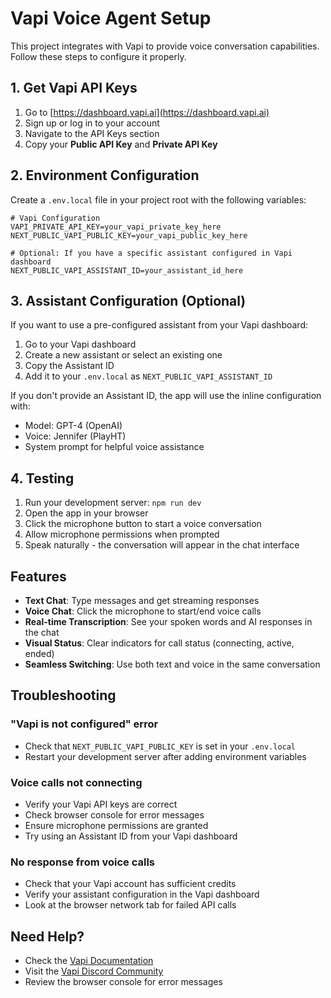 # Vapi Voice Agent Setup

This project integrates with Vapi to provide voice conversation capabilities. Follow these steps to configure it properly.

## 1. Get Vapi API Keys

1. Go to [https://dashboard.vapi.ai](https://dashboard.vapi.ai)
2. Sign up or log in to your account
3. Navigate to the API Keys section
4. Copy your **Public API Key** and **Private API Key**

## 2. Environment Configuration

Create a `.env.local` file in your project root with the following variables:

```env
# Vapi Configuration
VAPI_PRIVATE_API_KEY=your_vapi_private_key_here
NEXT_PUBLIC_VAPI_PUBLIC_KEY=your_vapi_public_key_here

# Optional: If you have a specific assistant configured in Vapi dashboard
NEXT_PUBLIC_VAPI_ASSISTANT_ID=your_assistant_id_here
```

## 3. Assistant Configuration (Optional)

If you want to use a pre-configured assistant from your Vapi dashboard:

1. Go to your Vapi dashboard
2. Create a new assistant or select an existing one
3. Copy the Assistant ID
4. Add it to your `.env.local` as `NEXT_PUBLIC_VAPI_ASSISTANT_ID`

If you don't provide an Assistant ID, the app will use the inline configuration with:
- Model: GPT-4 (OpenAI)
- Voice: Jennifer (PlayHT)
- System prompt for helpful voice assistance

## 4. Testing

1. Run your development server: `npm run dev`
2. Open the app in your browser
3. Click the microphone button to start a voice conversation
4. Allow microphone permissions when prompted
5. Speak naturally - the conversation will appear in the chat interface

## Features

- **Text Chat**: Type messages and get streaming responses
- **Voice Chat**: Click the microphone to start/end voice calls
- **Real-time Transcription**: See your spoken words and AI responses in the chat
- **Visual Status**: Clear indicators for call status (connecting, active, ended)
- **Seamless Switching**: Use both text and voice in the same conversation

## Troubleshooting

### "Vapi is not configured" error
- Check that `NEXT_PUBLIC_VAPI_PUBLIC_KEY` is set in your `.env.local`
- Restart your development server after adding environment variables

### Voice calls not connecting
- Verify your Vapi API keys are correct
- Check browser console for error messages
- Ensure microphone permissions are granted
- Try using an Assistant ID from your Vapi dashboard

### No response from voice calls
- Check that your Vapi account has sufficient credits
- Verify your assistant configuration in the Vapi dashboard
- Look at the browser network tab for failed API calls

## Need Help?

- Check the [Vapi Documentation](https://docs.vapi.ai/)
- Visit the [Vapi Discord Community](https://discord.gg/vapi)
- Review the browser console for error messages
